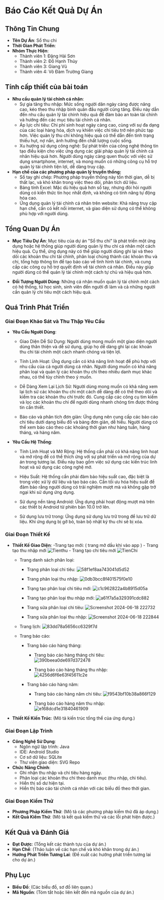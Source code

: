 
# Báo Cáo Kết Quả Dự Án

## Thông Tin Chung
- **Tên Dự Án**: Sổ thu chi
- **Thời Gian Phát Triển**: 
- **Nhóm Thực Hiện**:
  - Thành viên 1: Đặng Hải Sơn
  - Thành viên 2: Đỗ Hạnh Thủy
  - Thành viên 3: Giang Vũ
  - Thành viên 4: Võ Đàm Trường Giang

## Tính cấp thiết của bài toán
- **Nhu cầu quản lý tài chính cá nhân**:
  - Sự gia tăng thu nhập: Mức sống người dân ngày càng được nâng cao, kéo theo thu nhập bình quân đầu người cũng tăng. Điều này dẫn đến nhu cầu quản lý tài chính hiệu quả để đảm bảo an toàn tài chính và hướng đến các mục tiêu tài chính cá nhân.
  - Áp lực chi tiêu: Chi phí sinh hoạt ngày càng cao, cùng với sự đa dạng của các loại hàng hóa, dịch vụ khiến việc chi tiêu trở nên phức tạp hơn. Việc quản lý thu chi không hiệu quả có thể dẫn đến tình trạng thiếu hụt, nợ nần, ảnh hưởng đến chất lượng cuộc sống.
  - Xu hướng sử dụng công nghệ: Sự phát triển của công nghệ thông tin tạo điều kiện cho việc ứng dụng các giải pháp quản lý tài chính cá nhân hiệu quả hơn. Người dùng ngày càng quen thuộc với việc sử dụng smartphone, internet, và mong muốn có những công cụ hỗ trợ quản lý tài chính tiện lợi, dễ dàng truy cập.
- **Hạn chế của các phương pháp quản lý truyền thống:**
  - Sổ tay ghi chép: Phương pháp truyền thống này tốn thời gian, dễ bị thất lạc, và khó khăn trong việc theo dõi, phân tích dữ liệu.
  - Bảng tính Excel: Mặc dù hiệu quả hơn sổ tay, nhưng đòi hỏi người dùng có kiến thức tin học nhất định, và không có tính năng tự động hóa cao.
  - Ứng dụng quản lý tài chính cá nhân trên website: Khả năng truy cập hạn chế, cần có kết nối internet, và giao diện sử dụng có thể không phù hợp với người dùng.

## Tổng Quan Dự Án
- **Mục Tiêu Dự Án**: Mục tiêu của dự án "Sổ thu chi" là phát triển một ứng dụng hoặc hệ thống giúp người dùng quản lý thu chi cá nhân một cách hiệu quả. Cụ thể, ứng dụng này có thể giúp người dùng ghi lại và theo dõi các khoản thu chi tài chính, phân loại chúng thành các khoản thu và chi, tổng hợp thông tin để tạo báo cáo về tình hình tài chính, và cung cấp các công cụ hỗ trợ quyết định về tài chính cá nhân. Điều này giúp người dùng có thể quản lý tài chính một cách tự chủ và hiệu quả hơn.
  
- **Đối Tượng Người Dùng**: Những cá nhân muốn quản lý tài chính một cách có hệ thống, từ học sinh, sinh viên đến người đi làm và cả những người cần quản lý chi tiêu một cách hiệu quả.
  
## Quá Trình Phát Triển
### Giai Đoạn Khảo Sát và Thu Thập Yêu Cầu
- **Yêu Cầu Người Dùng**:
  - Giao Diện Dễ Sử Dụng: Người dùng mong muốn một giao diện người dùng thân thiện và dễ sử dụng, giúp họ dễ dàng ghi lại các khoản thu chi tài chính một cách nhanh chóng và tiện lợi.

  - Tính Linh Hoạt: Ứng dụng cần có khả năng linh hoạt để phù hợp với nhu cầu của cả người dùng cá nhân. Người dùng muốn có khả năng phân loại và quản lý các khoản thu chi theo nhiều danh mục khác nhau, có thể tùy chỉnh theo ý muốn.
    
  - Dễ Dàng Xem Lại Lịch Sử: Người dùng mong muốn có khả năng xem lại lịch sử các khoản thu chi một cách dễ dàng để có thể theo dõi và kiểm tra các khoản thu chi trước đó. Cung cấp các công cụ tìm kiếm và lọc các khoản thu chi để người dùng nhanh chóng tìm được thông tin cần thiết.
 
  - Báo cáo và phân tích đơn giản: Ứng dụng nên cung cấp các báo cáo chi tiêu dưới dạng biểu đồ và bảng đơn giản, dễ hiểu. Người dùng có thể xem báo cáo theo các khoảng thời gian như hàng tuần, hàng tháng, và hàng năm.

- **Yêu Cầu Hệ Thống**:
  - Tính Linh Hoạt và Mở Rộng: Hệ thống cần phải có khả năng linh hoạt và mở rộng để có thể thích ứng với sự phát triển và mở rộng của dự án trong tương lai. Điều này bao gồm việc sử dụng các kiến trúc linh hoạt và sử dụng các công nghệ mở.

  - Hiệu Suất: Hệ thống cần phải đảm bảo hiệu suất cao, đặc biệt là trong việc xử lý dữ liệu và tạo báo cáo. Cần tối ưu hóa hiệu suất để đảm bảo rằng người dùng có trải nghiệm mượt mà và không gặp trở ngại khi sử dụng ứng dụng.

  - Sử dụng nền tảng Android:	Ứng dụng phải hoạt động mượt mà trên các thiết bị Android từ phiên bản 10.0 trở lên.
 
  - Sử dụng lưu trữ trong: Ứng dụng sử dụng lưu trữ trong để lưu trữ dữ liệu. Khi ứng dụng bị gỡ bỏ, toàn bộ nhật ký thu chi sẽ bị xóa.

### Giai Đoạn Thiết Kế
- **Thiết Kế Giao Diện**:
  -Trang tạo mới: ( trang mở dầu khi vào app )
      - Trang tạo thu nhập mới
        ![Tienthu](https://github.com/dhsoncoder/SoThuChi_63VA/assets/116859720/afc6c6ab-0dbd-435b-a3b3-0878eea0256f)
      - Trang tạo chi tiêu mới
        ![TienChi](https://github.com/dhsoncoder/SoThuChi_63VA/assets/116859720/0b897188-a15b-467d-9c86-025f855af03f)

  - Trang danh sách phân loại:

      - Trạng phân loại chi tiêu:
        ![58f1ef8aa743041d5d52](https://github.com/dhsoncoder/SoThuChi_63VA/assets/158030200/3139d223-44ec-4844-a7d0-f1972e30aee6)

      - Trang phân loại thu nhập:
        ![0db3bcc8f401575f0e10](https://github.com/dhsoncoder/SoThuChi_63VA/assets/158030200/5375c96a-a74b-471b-b820-993db76c68a5)

      - Trạng tạo phân loại chi tiêu mới:
        ![c1c962822a4b8915d05a](https://github.com/dhsoncoder/SoThuChi_63VA/assets/158030200/75a86d23-2168-45ab-aa01-77e35fad6c19)

      - Trang tạo phân loại thu nhập mới:
        ![a61f7a5a329391cdc882](https://github.com/dhsoncoder/SoThuChi_63VA/assets/158030200/6292c6cb-2ae8-4f58-9d72-30509f8bcc46)
  
      - Trang sửa phân loại chi tiêu:
        ![Screenshot 2024-06-18 222732](https://github.com/dhsoncoder/SoThuChi_63VA/assets/158030200/1107f67b-192d-454e-bdca-186f4fd15074)
        
      - Trang sửa phân loại thu nhập:
         ![Screenshot 2024-06-18 222844](https://github.com/dhsoncoder/SoThuChi_63VA/assets/158030200/9b7d5592-25b0-4a43-b897-7b2302fea530)

  - Trang lịch:
    ![83dd78a5656cc6329f7d](https://github.com/dhsoncoder/SoThuChi_63VA/assets/158030200/357b2076-fae7-43dc-9946-c539689e6cc3)

  - Trang báo cáo:
      - Trang báo cáo hàng tháng:
          - Trang báo cáo hàng tháng chi tiêu:
             ![390beea0de697d372478](https://github.com/dhsoncoder/SoThuChi_63VA/assets/158030200/339d82cd-c325-417f-95a2-91b74815cbdf)
    
          - Trang báo cáo hàng tháng thu nhập:
             ![4256d6f6e63f45611c2e](https://github.com/dhsoncoder/SoThuChi_63VA/assets/158030200/6461c3a9-343a-46a0-abc7-89388d2e973e)
            
      - Trang báo cáo hàng năm:
          - Trang báo cáo hàng năm chi tiêu:
             ![f9543bf10b38a866f129](https://github.com/dhsoncoder/SoThuChi_63VA/assets/158030200/211bfb99-eb75-436d-a377-45f594eab161)
            
          - Trang báo cáo hàng năm thu nhập:
             ![e168dcd1e31840461909](https://github.com/dhsoncoder/SoThuChi_63VA/assets/158030200/3d0878cb-7dc5-4eb3-adf5-cbd947ccaf9f)
            

- **Thiết Kế Kiến Trúc**:
  (Mô tả kiến trúc tổng thể của ứng dụng.)

### Giai Đoạn Lập Trình
- **Công Nghệ Sử Dụng**:
  - Ngôn ngữ lập trình: Java
  - IDE: Android Studio
  - Cơ sở dữ liệu: SQLite
  - Thư viện giao diện: SVG Repo
- **Chức Năng Chính**:
  - Ghi nhận thu nhập và chi tiêu hàng ngày.
  - Phân loại các khoản thu chi theo danh mục (thu nhập, chi tiêu).
  - Hiển thị số dư hiện tại.
  - Hiển thị báo cáo tài chính cá nhân với các biểu đồ theo thời gian.

### Giai Đoạn Kiểm Thử
- **Phương Pháp Kiểm Thử**:
  (Mô tả các phương pháp kiểm thử đã áp dụng.)
- **Kết Quả Kiểm Thử**:
  (Mô tả kết quả kiểm thử và các lỗi phát hiện được.)

## Kết Quả và Đánh Giá
- **Đạt Được**:
  (Tổng kết các thành tựu của dự án.)
- **Hạn Chế**:
  (Thảo luận về các hạn chế và khó khăn trong dự án.)
- **Hướng Phát Triển Tương Lai**:
  (Đề xuất các hướng phát triển tương lai cho dự án.)

## Phụ Lục
- **Biểu Đồ**:
  (Các biểu đồ, sơ đồ liên quan.)
- **Mã Nguồn**:
  (Tóm tắt hoặc liên kết đến mã nguồn của dự án.)
